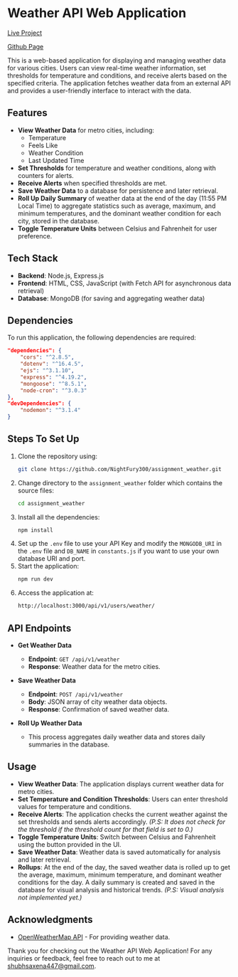 # Weather API Web Application

[Live Project](https://climatrack-yo74.onrender.com/)  

[Github Page](https://github.com/NightFury300/assignment_weather)

This is a web-based application for displaying and managing weather data for various cities. Users can view real-time weather information, set thresholds for temperature and conditions, and receive alerts based on the specified criteria. The application fetches weather data from an external API and provides a user-friendly interface to interact with the data.

## Features
- **View Weather Data** for metro cities, including:
  - Temperature
  - Feels Like
  - Weather Condition
  - Last Updated Time
- **Set Thresholds** for temperature and weather conditions, along with counters for alerts.
- **Receive Alerts** when specified thresholds are met.
- **Save Weather Data** to a database for persistence and later retrieval.
- **Roll Up Daily Summary** of weather data at the end of the day (11:55 PM Local Time) to aggregate statistics such as average, maximum, and minimum temperatures, and the dominant weather condition for each city, stored in the database.
- **Toggle Temperature Units** between Celsius and Fahrenheit for user preference.

## Tech Stack
- **Backend**: Node.js, Express.js
- **Frontend**: HTML, CSS, JavaScript (with Fetch API for asynchronous data retrieval)
- **Database**: MongoDB (for saving and aggregating weather data)

## Dependencies
To run this application, the following dependencies are required:
```json
"dependencies": {
    "cors": "^2.8.5",
    "dotenv": "^16.4.5",
    "ejs": "^3.1.10",
    "express": "^4.19.2",
    "mongoose": "^8.5.1",
    "node-cron": "^3.0.3"
},
"devDependencies": {
    "nodemon": "^3.1.4"
}
```

## Steps To Set Up

1. Clone the repository using:
   ```sh
   git clone https://github.com/NightFury300/assignment_weather.git
   ```
2. Change directory to the `assignment_weather` folder which contains the source files:
   ```sh
   cd assignment_weather
   ```
3. Install all the dependencies:
   ```sh 
   npm install
   ```
4. Set up the `.env` file to use your API Key and modify the `MONGODB_URI` in the `.env` file and `DB_NAME` in `constants.js` if you want to use your own database URI and port.
5. Start the application:
   ```sh 
   npm run dev
   ```
6. Access the application at:
   ```sh 
   http://localhost:3000/api/v1/users/weather/
   ```

## API Endpoints
- **Get Weather Data**
  - **Endpoint**: `GET /api/v1/weather`
  - **Response**: Weather data for the metro cities.

- **Save Weather Data**
  - **Endpoint**: `POST /api/v1/weather`
  - **Body**: JSON array of city weather data objects.
  - **Response**: Confirmation of saved weather data.

- **Roll Up Weather Data**
  - This process aggregates daily weather data and stores daily summaries in the database.

## Usage
- **View Weather Data**: The application displays current weather data for metro cities.
- **Set Temperature and Condition Thresholds**: Users can enter threshold values for temperature and conditions.
- **Receive Alerts**: The application checks the current weather against the set thresholds and sends alerts accordingly. *(P.S: It does not check for the threshold if the threshold count for that field is set to 0.)*
- **Toggle Temperature Units**: Switch between Celsius and Fahrenheit using the button provided in the UI.
- **Save Weather Data**: Weather data is saved automatically for analysis and later retrieval.
- **Rollups**: At the end of the day, the saved weather data is rolled up to get the average, maximum, minimum temperature, and dominant weather conditions for the day. A daily summary is created and saved in the database for visual analysis and historical trends. *(P.S: Visual analysis not implemented yet.)*

## Acknowledgments
- [OpenWeatherMap API](https://openweathermap.org) - For providing weather data.

Thank you for checking out the Weather API Web Application! For any inquiries or feedback, feel free to reach out to me at [shubhsaxena447@gmail.com](mailto:shubhsaxena447@gmail.com).
